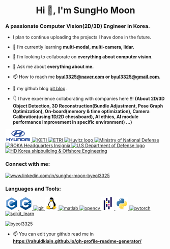 <h1 align="center">Hi 👋, I'm SungHo Moon</h1>
<h3 align="left">A passionate Computer Vision(2D/3D) Engineer in Korea.</h3>

- I plan to continue uploading the projects I have done in the future.

- 🌱 I’m currently learning **multi-modal, multi-camera, lidar.**

- 👯 I’m looking to collaborate on **everything about computer vision.**

- 💬 Ask me about **everything about me.**

- 📫 How to reach me **byul3325@naver.com or byul3325@gmail.com.**

- 🙊	my github blog [git blog](https://byeol3325.github.io/).

- 👇 I have experience collaborating with companies here !!! **(About 2D/3D Object Detection, 3D Reconstruction(Bundle Adjustment, Pose Graph Optimization), On-board(memory & time optimization), Camera Calibration(using 1D/2D chessboard), AI ethics, AI module performance improvement in specific environment) ...)**
<a href="https://www.hyundai.com/" target="_blank" rel="noreferrer">
  <img src="imgs/hyundai_motor_company.png" alt="Hyundai Motor Company" width="80" height="40"/>
</a> <a href="https://www.keti.re.kr/main/main.php" target="_blank" rel="noreferrer"> <img src="https://i.namu.wiki/i/Mhak4kbuIU1rai4wjaZxsLKfoG3PWHqePWDPaX0IOiJ-6P0k7K3JdV0cIDjDVfG2DFpC9DiMn-muUki2PhJJTrjN6cqvIWzflAB0EyfqKw391Nd0GRnejzzbVPEuB0NbVXfjBOM1XJ_dzpV0xtF6MQ.svg" alt="KETI" width="100" height="40"/> </a> <a href="https://www.etri.re.kr/intro.html" target="_blank" rel="noreferrer"> <img src="https://i.namu.wiki/i/FgOu7l_SMB9E7VFeMWCGGQYFZwiO7H70Mbxc7w2CRyO55_Ux3IeHghP-ZnWjxZEAORcn7E2_UGyKa15dFk0NV9HPlLb_wyOekpSMEOe7WreCTzBTt4oxEuwBdmte4pq8wHJWd44y32k3DTJ2UbR8mg.svg" alt="ETRI" width="160" height="40"/> </a> <a href="https://www.huvitz.com/" target="_blank" rel="noreferrer"> <img src="https://www.huvitz.com/data/file/NEWSROOM/thumb-3543480698_GMecdz8b_768da93d87c06a2f011ef205494edc5f4808d79d_600x193.jpg" alt="Huvitz logo" width="120" height="40"/> </a> <a href="https://www.mnd.go.kr/mbshome/mbs/mnd/index.jsp" target="_blank" rel="noreferrer"> <img src="https://i.namu.wiki/i/FA9pJmzf4lUHjH9NYoHOei1gLk99vNIK7D_EQw30C6p5Kgt3DJqD37u5J8SaUW_c_uVlZ6yTDKFsQWSFMaikqIGdqa9pcBcVLef0Frnw0E-IVmHALbP4IFuwXQSZ6a57Q9vFfzZZMPVKUKR7jrD5dA.svg" alt="Ministry of National Defense" width="120" height="40"/> </a> <a href="https://www.army.mil.kr/sites/army/index.do" target="_blank" rel="noreferrer"> <img src="https://upload.wikimedia.org/wikipedia/commons/thumb/9/9c/ROKA_Headquarters_Insignia.svg/500px-ROKA_Headquarters_Insignia.svg.png" alt="ROKA Headquarters Insignia" width="40" height="40"/> </a> <a href="https://www.defense.gov/" target="_blank" rel="noreferrer"> <img src="https://i.namu.wiki/i/BdeuyJhP4PLJQBZ0t2H92ZYln1SgBwOxltBE8jjMvvM6zCof_hBRHYlxhMz1AjR4ksz_vWFzd5F4HWbG3vO2ONHrwq962XoU3Lu59xpUhYrxgvd0mcGqfVqK6c6tvHpb-I0agvwT1ex4ZV3PHWYXvQ.svg" alt="U.S Department of Defense logo" width="40" height="40"/> </a> <a href="https://www.hdksoe.co.kr/" target="_blank" rel="noreferrer"> <img src="https://i.namu.wiki/i/LGwxDZlM4aqogRPylYU1RwVZfYFtPHucRUiLc6IXqiTmttLs6l-Uszo7eNDZO95TVm-HaOL08ysvecmTh1jyYnPLwHwOsrDfZNCxavWaLvSeP2J_ISM_K0qRr0vUUXj8S6qqcBdeHiGoyKxUkE5h5g.svg" alt="HD Korea shipbuilding & Offshore Engineering" width="120" height="40"/> </a> 



  

<h3 align="left">Connect with me:</h3>
<p align="left">
<a href="https://www.linkedin.com/in/sungho-moon-byeol3325" target="blank"><img align="center" src="https://raw.githubusercontent.com/rahuldkjain/github-profile-readme-generator/master/src/images/icons/Social/linked-in-alt.svg" alt="www.linkedin.com/in/sungho-moon-byeol3325" height="30" width="40" /></a>
</p>

<h3 align="left">Languages and Tools:</h3>
<p align="left"> <a href="https://www.cprogramming.com/" target="_blank" rel="noreferrer"> <img src="https://raw.githubusercontent.com/devicons/devicon/master/icons/c/c-original.svg" alt="c" width="40" height="40"/> </a> <a href="https://www.w3schools.com/cpp/" target="_blank" rel="noreferrer"> <img src="https://raw.githubusercontent.com/devicons/devicon/master/icons/cplusplus/cplusplus-original.svg" alt="cplusplus" width="40" height="40"/> </a> <a href="https://git-scm.com/" target="_blank" rel="noreferrer"> <img src="https://www.vectorlogo.zone/logos/git-scm/git-scm-icon.svg" alt="git" width="40" height="40"/> </a> <a href="https://www.linux.org/" target="_blank" rel="noreferrer"> <img src="https://raw.githubusercontent.com/devicons/devicon/master/icons/linux/linux-original.svg" alt="linux" width="40" height="40"/> </a> <a href="https://www.mathworks.com/" target="_blank" rel="noreferrer"> <img src="https://upload.wikimedia.org/wikipedia/commons/2/21/Matlab_Logo.png" alt="matlab" width="40" height="40"/> </a> <a href="https://opencv.org/" target="_blank" rel="noreferrer"> <img src="https://www.vectorlogo.zone/logos/opencv/opencv-icon.svg" alt="opencv" width="40" height="40"/> </a> <a href="https://pandas.pydata.org/" target="_blank" rel="noreferrer"> <img src="https://raw.githubusercontent.com/devicons/devicon/2ae2a900d2f041da66e950e4d48052658d850630/icons/pandas/pandas-original.svg" alt="pandas" width="40" height="40"/> </a> <a href="https://www.python.org" target="_blank" rel="noreferrer"> <img src="https://raw.githubusercontent.com/devicons/devicon/master/icons/python/python-original.svg" alt="python" width="40" height="40"/> </a> <a href="https://pytorch.org/" target="_blank" rel="noreferrer"> <img src="https://www.vectorlogo.zone/logos/pytorch/pytorch-icon.svg" alt="pytorch" width="40" height="40"/> </a> <a href="https://scikit-learn.org/" target="_blank" rel="noreferrer"> <img src="https://upload.wikimedia.org/wikipedia/commons/0/05/Scikit_learn_logo_small.svg" alt="scikit_learn" width="40" height="40"/> </a> </p>

<p><img align="center" src="https://github-readme-stats.vercel.app/api/top-langs?username=byeol3325&show_icons=true&locale=en&layout=compact" alt="byeol3325" /></p>

- 📫 You can edit your github read me in **https://rahuldkjain.github.io/gh-profile-readme-generator/**
